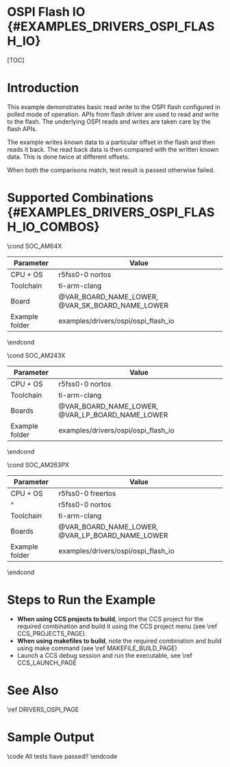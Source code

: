 # OSPI Flash IO {#EXAMPLES_DRIVERS_OSPI_FLASH_IO}

[TOC]

# Introduction

This example demonstrates basic read write to the OSPI flash configured in polled mode of operation. APIs from flash driver are used to read and write to the flash. The underlying OSPI reads and writes are taken care by the flash APIs.

The example writes known data to a particular offset in the flash and then reads it back. The read back data is then compared with the written known data. This is done twice at different offsets.

When both the comparisons match, test result is passed otherwise failed.

# Supported Combinations {#EXAMPLES_DRIVERS_OSPI_FLASH_IO_COMBOS}

\cond SOC_AM64X

 Parameter      | Value
 ---------------|-----------
 CPU + OS       | r5fss0-0 nortos
 Toolchain      | ti-arm-clang
 Board          | @VAR_BOARD_NAME_LOWER, @VAR_SK_BOARD_NAME_LOWER
 Example folder | examples/drivers/ospi/ospi_flash_io

\endcond

\cond SOC_AM243X

 Parameter      | Value
 ---------------|-----------
 CPU + OS       | r5fss0-0 nortos
 Toolchain      | ti-arm-clang
 Boards         | @VAR_BOARD_NAME_LOWER, @VAR_LP_BOARD_NAME_LOWER
 Example folder | examples/drivers/ospi/ospi_flash_io

\endcond

\cond SOC_AM263PX

 Parameter      | Value
 ---------------|-----------
 CPU + OS       | r5fss0-0 freertos
 ^              | r5fss0-0 nortos
 Toolchain      | ti-arm-clang
 Boards         | @VAR_BOARD_NAME_LOWER, @VAR_LP_BOARD_NAME_LOWER
 Example folder | examples/drivers/ospi/ospi_flash_io

\endcond

# Steps to Run the Example

- **When using CCS projects to build**, import the CCS project for the required combination
  and build it using the CCS project menu (see \ref CCS_PROJECTS_PAGE).
- **When using makefiles to build**, note the required combination and build using
  make command (see \ref MAKEFILE_BUILD_PAGE)
- Launch a CCS debug session and run the executable, see \ref CCS_LAUNCH_PAGE

# See Also

\ref DRIVERS_OSPI_PAGE

# Sample Output

\code
All tests have passed!!
\endcode